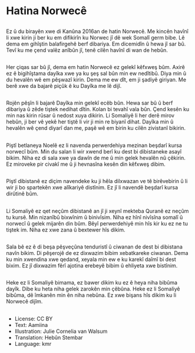 # Hatina Norwecê

##
Ez û du birayên xwe di Kanûna 2016an de hatin Norwecê. Me kincên havînî li xwe kirin ji ber ku em difikirîn ku Norwec jî dê wek Somalî germ bibe. Lê dema em gihîştin balafirgehê berf dibariya. Em dicemidîn û hewa jî sar bû. Tevî ku me çend valêz anîbûn jî, tenê cilên havînî di wan de hebûn.

##
Her çiqas sar bû jî, dema em hatin Norwecê ez gelekî kêfxweş bûm. Axirê ez ê bigihîştama dayîka xwe ya ku şeş sal bûn min ew nedîtibû. Diya min û du hevalên wê em pêşwazî kirin. Dema me ew dît, em ji şadiyê giriyan. Me berê xwe da bajarê piçûk ê ku Dayîka me lê dijî.

##
Rojên pêşîn li bajarê Dayîka min gelekî ecêb bûn. Hewa sar bû û berf dibariya û zêde tiştek nedihat dîtin. Kolan bi tevahî vala bûn. Çend kesên ku min nas kirin rûsar û nedost xuya dikirin. Li Somaliyê li her derê mirov hebûn, ji ber vê yekê her tiştê li vir ji min re biyanî dihat. Dayîka min û hevalên wê çend diyarî dan me, paşê wê em birin ku cilên zivistanî bikirin.

##
Piştî betlaneya Noelê ez li navenda perwerdehiya mezinan beşdarî kursa norwecî bûm. Min du salan li wir xwend berî ku dest bi dibistaneke asayî bikim. Niha ez di sala xwe ya dawîn de me û min gelek hevalên nû çêkirin. Ez miroveke pir civakî me û ji hevnasîna kesên din kêfxweş dibim.

##
Piştî dibistanê ez diçim navendeke ku ji hêla dilxwazan ve tê birêvebirin û li wir ji bo spartekên xwe alîkariyê distînim. Ez jî li navendê beşdarî kursa dirûtinê bûm.

##
Li Somaliyê ez qet neçûm dibistanê an jî ji xeynî mekteba Quranê ez neçûm tu kursê. Min nizanîbû bixwînim û binivîsim. Niha ez hînî nivîsîna somalî û norwecî û gelek mijarên din bûm. Bêyî perwerdehiyê min hîs kir ku ez ne tu tiştek im. Niha ez xwe zana û bextewer hîs dikim.

##
Sala bê ez ê di beşa pêşveçûna tenduristî û ciwanan de dest bi dibistana navîn bikim. Di pêşerojê de ez dixwazim bibim xebatkareke ciwanan. Dema ku min xwendina xwe qedand, xeyala min ew e ku karekî daîmî bi dest bixim. Ez jî dixwazim fêrî ajotina erebeyê bibim û ehliyeta xwe bistînim.

##
Heke ez li Somaliyê bimama, ez bawer dikim ku ez ê heya niha bibûma dayîk. Dibe ku heta niha gelek zarokên min çêbûna. Heke ez li Somaliyê bibûma, dê îmkanên min ên niha nebûna. Ez xwe bişans hîs dikim ku li Norwecê dijîm.

##
* License: CC BY
* Text: Aamiina
* Illustration: Julie Cornelia van Walsum
* Translation: Hebûn Stembar
* Language: kmr
